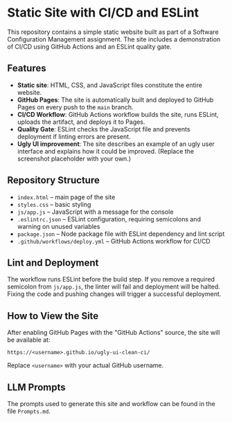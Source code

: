# Static Site with CI/CD and ESLint

This repository contains a simple static website built as part of a Software Configuration Management assignment. The site includes a demonstration of CI/CD using GitHub Actions and an ESLint quality gate.

## Features

- **Static site**: HTML, CSS, and JavaScript files constitute the entire website.
- **GitHub Pages**: The site is automatically built and deployed to GitHub Pages on every push to the `main` branch.
- **CI/CD Workflow**: GitHub Actions workflow builds the site, runs ESLint, uploads the artifact, and deploys it to Pages.
- **Quality Gate**: ESLint checks the JavaScript file and prevents deployment if linting errors are present.
- **Ugly UI improvement**: The site describes an example of an ugly user interface and explains how it could be improved. (Replace the screenshot placeholder with your own.)

## Repository Structure

- `index.html` – main page of the site
- `styles.css` – basic styling
- `js/app.js` – JavaScript with a message for the console
- `.eslintrc.json` – ESLint configuration, requiring semicolons and warning on unused variables
- `package.json` – Node package file with ESLint dependency and lint script
- `.github/workflows/deploy.yml` – GitHub Actions workflow for CI/CD

## Lint and Deployment

The workflow runs ESLint before the build step. If you remove a required semicolon from `js/app.js`, the linter will fail and deployment will be halted. Fixing the code and pushing changes will trigger a successful deployment.

## How to View the Site

After enabling GitHub Pages with the "GitHub Actions" source, the site will be available at:

```
https://<username>.github.io/ugly-ui-clean-ci/
```
Replace `<username>` with your actual GitHub username.

## LLM Prompts

The prompts used to generate this site and workflow can be found in the file `Prompts.md`.
